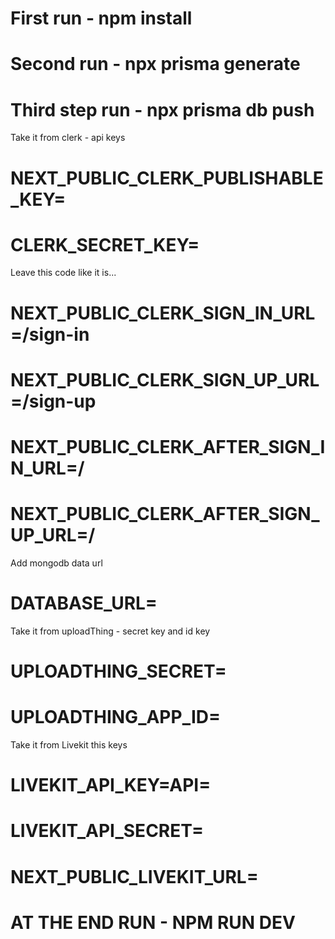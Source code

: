 # First run - npm install 
# Second run - npx prisma generate
# Third step run - npx prisma db push


Take it from clerk - api keys
# NEXT_PUBLIC_CLERK_PUBLISHABLE_KEY=
# CLERK_SECRET_KEY=

Leave this code like it is...
# NEXT_PUBLIC_CLERK_SIGN_IN_URL=/sign-in
# NEXT_PUBLIC_CLERK_SIGN_UP_URL=/sign-up
# NEXT_PUBLIC_CLERK_AFTER_SIGN_IN_URL=/
# NEXT_PUBLIC_CLERK_AFTER_SIGN_UP_URL=/


Add mongodb data url
# DATABASE_URL=

Take it from uploadThing - secret key and id key
# UPLOADTHING_SECRET=
# UPLOADTHING_APP_ID=

Take it from Livekit this keys
# LIVEKIT_API_KEY=API=
# LIVEKIT_API_SECRET=
# NEXT_PUBLIC_LIVEKIT_URL=

# AT THE END RUN - NPM RUN DEV